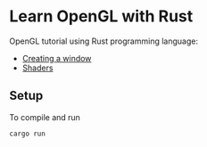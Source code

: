 # Learn OpenGL with Rust

OpenGL tutorial using Rust programming language:
- [Creating a window](https://dev.to/samkevich/learn-opengl-with-rust-creating-a-window-1792)
- [Shaders](https://dev.to/samkevich/learn-opengl-with-rust-shaders-28i3)

## Setup
To compile and run
```
cargo run
```
